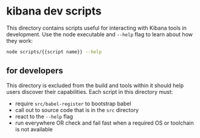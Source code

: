 # kibana dev scripts

This directory contains scripts useful for interacting with Kibana tools in development. Use the node executable and `--help` flag to learn about how they work:

```sh
node scripts/{{script name}} --help
```

## for developers

This directory is excluded from the build and tools within it should help users discover their capabilities. Each script in this directory must:

- require `src/babel-register` to bootstrap babel
- call out to source code that is in the `src` directory
- react to the `--help` flag
- run everywhere OR check and fail fast when a required OS or toolchain is not available